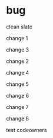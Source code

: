 # bug

clean slate

change 1

change 3

change 2

change 4

change 5

change 6

change 7

change 8

test codeowners
